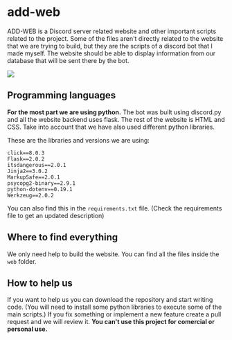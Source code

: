 # add-web
ADD-WEB is a Discord server related website and other important scripts related to the project. Some of the files aren't directly related to the website that we are trying to build, but they are the scripts of a discord bot that I made myself. The website should be able to display information from our database that will be sent there by the bot.

![](https://maxterx.com/wp-content/uploads/2021/07/Discord-LogoWordmark-Color.png)

## Programming languages
**For the most part we are using python.** The bot was built using discord.py and all the website backend uses flask. The rest of the website is HTML and CSS. Take into account that we have also used different python libraries.

These are the libraries and versions we are using:
```
click==8.0.3
Flask==2.0.2
itsdangerous==2.0.1
Jinja2==3.0.2
MarkupSafe==2.0.1
psycopg2-binary==2.9.1
python-dotenv==0.19.1
Werkzeug==2.0.2
```
You can also find this in the `requirements.txt` file.
(Check the requirements file to get an updated description)

## Where to find everything
We only need help to build the website. You can find all the files inside the `web` folder.

## How to help us
If you want to help us you can download the repository and start writing code. (You will need to install some python libraries to execute some of the main scripts.) If you fix something or implement a new feature create a pull request and we will review it.
**You can't use this project for comercial or personal use.**
